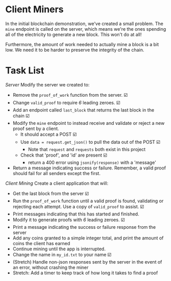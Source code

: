 # Client Miners

In the initial blockchain demonstration, we've created a small problem.  The `mine` endpoint is called on the server, which means we're the ones spending all of the electricity to generate a new block.  This won't do at all!

Furthermore, the amount of work needed to actually mine a block is a bit low.  We need it to be harder to preserve the integrity of the chain.


# Task List

*Server*
Modify the server we created to:
* Remove the `proof_of_work` function from the server. :ballot_box_with_check:
* Change `valid_proof` to require *6* leading zeroes. :ballot_box_with_check:
* Add an endpoint called `last_block` that returns the last block in the chain :ballot_box_with_check:
* Modify the `mine` endpoint to instead receive and validate or reject a new proof sent by a client.
    * It should accept a POST :ballot_box_with_check:
    * Use `data = request.get_json()` to pull the data out of the POST :ballot_box_with_check:
        * Note that `request` and `requests` both exist in this project
    * Check that 'proof', and 'id' are present :ballot_box_with_check:
        * return a 400 error using `jsonify(response)` with a 'message'
* Return a message indicating success or failure.  Remember, a valid proof should fail for all senders except the first.

*Client Mining*
Create a client application that will:
* Get the last block from the server :ballot_box_with_check:
* Run the `proof_of_work` function until a valid proof is found, validating or rejecting each attempt.  Use a copy of `valid_proof` to assist. :ballot_box_with_check:
* Print messages indicating that this has started and finished. 
* Modify it to generate proofs with *6* leading zeroes. :ballot_box_with_check:
* Print a message indicating the success or failure response from the server
* Add any coins granted to a simple integer total, and print the amount of coins the client has earned
* Continue mining until the app is interrupted.
* Change the name in `my_id.txt` to your name :ballot_box_with_check:
* (Stretch) Handle non-json responses sent by the server in the event of an error, without crashing the miner
* Stretch: Add a timer to keep track of how long it takes to find a proof

